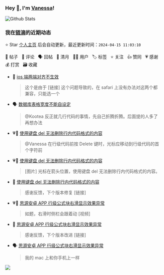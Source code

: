 ### Hey 👋, I'm [Vanessa](http://vanessa.b3log.org/)!

![Github Stats](https://github-readme-stats.vercel.app/api?username=Vanessa219&show_icons=true)

<!--events start -->

### 我在[链滴](https://ld246.com)的近期动态

⭐️ Star [个人主页](https://github.com/Vanessa219/Vanessa219) 后会自动更新，最近更新时间：`2024-04-15 11:03:10`

📝 帖子 &nbsp; 💬 评论 &nbsp; 🗣 回帖 &nbsp; 🌙 清月 &nbsp; 👨‍💻 用户 &nbsp; 🏷️ 标签 &nbsp; ⭐️ 关注 &nbsp; 👍 赞同 &nbsp; 💗 感谢 &nbsp; 💰 打赏 &nbsp; 🗃 收藏

* 💬 [ios 端两端对齐不生效](https://ld246.com/article/1712966342059/comment/1713020225045#comments)

  > 这个是由于 [链接] 这个问题导致的，在 safari 上没有办法对这两个都兼容，只能选一个
* 🗣 [数据库表格宽度不能自设定](https://ld246.com/article/1712373928096/comment/1712493659494#comments)

  > @Kootea 反正就几行代码的事情，先自己折腾折腾。后面提的人多了再想办法
* 💗💬 [使用键盘 del 无法删除行内代码格式的内容](https://ld246.com/article/1712749150139/comment/1712749400749#comments)

  > @Vanessa 在行级代码前按 Delete 键时，光标应移动到行级代码的首个字符前
* 💗📝 [使用键盘 del 无法删除行内代码格式的内容](https://ld246.com/article/1712749150139)

  > [图片] 光标在箭头位置，使用键盘 del 无法删除行内代码格式的内容。
* 💬 [使用键盘 del 无法删除行内代码格式的内容](https://ld246.com/article/1712749150139/comment/1712834542275#comments)

  > 感谢反馈，下个版本修复 [链接]
* 💗📝 [思源安卓 APP 行级公式块右滑显示效果异常](https://ld246.com/article/1712790840232)

  > 如题，右滑时侧栏会跟着动 [视频]
* 💬 [思源安卓 APP 行级公式块右滑显示效果异常](https://ld246.com/article/1712790840232/comment/1712830177130#comments)

  > 感谢反馈，下个版本改进 [链接]
* 🗣 [思源安卓 APP 行级公式块右滑显示效果异常](https://ld246.com/article/1712790840232/comment/1712796056936#comments)

  > 我的 mac 上和你手机上一样


<!--events end -->

<a title="Hits" target="_blank" href="https://github.com/Vanessa219/Vanessa219"><img src="https://hits.b3log.org/Vanessa219/Vanessa219.svg"></a>
